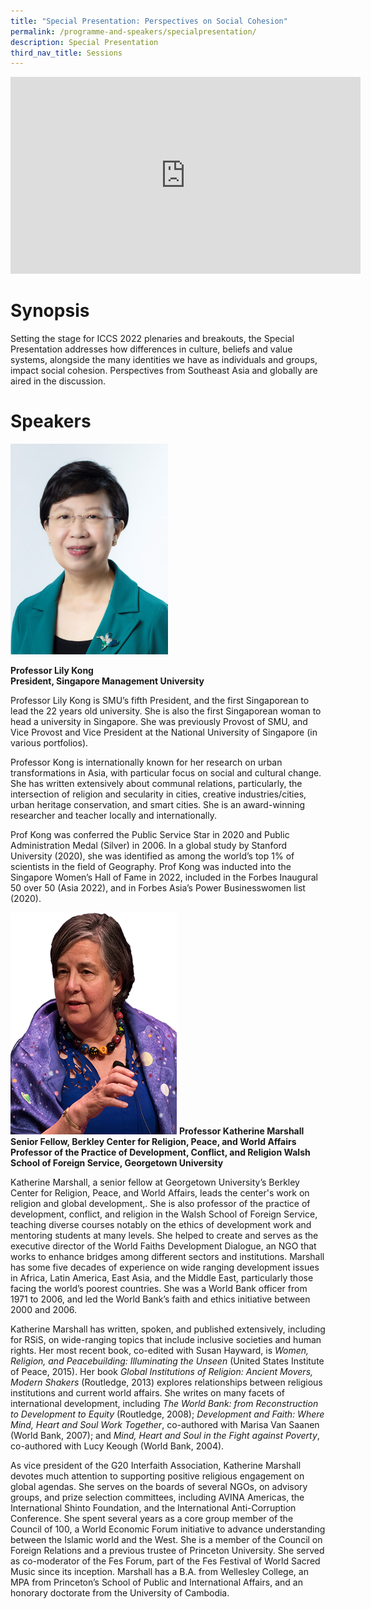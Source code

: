 ```yaml
---
title: "Special Presentation: Perspectives on Social Cohesion"
permalink: /programme-and-speakers/specialpresentation/
description: Special Presentation
third_nav_title: Sessions
---
```

<div class="bp-youtube">

<iframe width="560" height="315" src="https://www.youtube.com/embed/Gg-LjzMPorQ" title="YouTube video player" frameborder="0" allow="accelerometer; autoplay; clipboard-write; encrypted-media; gyroscope; picture-in-picture" allowfullscreen></iframe>

</div>

# Synopsis
Setting the stage for ICCS 2022 plenaries and breakouts, the Special Presentation addresses how differences in culture, beliefs and value systems, alongside the many identities we have as individuals and groups, impact social cohesion. Perspectives from Southeast Asia and globally are aired in the discussion.
# Speakers
<img src="/images/LilyKong.jpg"
     style="width:50%" />
   
**Professor Lily Kong  
President, Singapore Management University**

Professor Lily Kong is SMU’s fifth President, and the first Singaporean to lead the 22 years old university. She is also the first Singaporean woman to head a university in Singapore. She was previously Provost of SMU, and Vice Provost and Vice President at the National University of Singapore (in various portfolios). 

Professor Kong is internationally known for her research on urban transformations in Asia, with particular focus on social and cultural change. She has written extensively about communal relations, particularly, the intersection of religion and secularity in cities, creative industries/cities, urban heritage conservation, and smart cities. She is an award-winning researcher and teacher locally and internationally. 

Prof Kong was conferred the Public Service Star in 2020 and Public Administration Medal (Silver) in 2006. In a global study by Stanford University (2020), she was identified as among the world’s top 1% of scientists in the field of Geography. Prof Kong was inducted into the Singapore Women’s Hall of Fame in 2022, included in the Forbes Inaugural 50 over 50 (Asia 2022), and in Forbes Asia’s Power Businesswomen list (2020).

![](/images/Katherine%20Marshall.png)
**Professor Katherine Marshall
Senior Fellow, Berkley Center for Religion, Peace, and World Affairs
Professor of the Practice of Development, Conflict, and Religion
Walsh School of Foreign Service, Georgetown University**

Katherine Marshall, a senior fellow at Georgetown University’s Berkley Center for Religion, Peace, and World Affairs, leads the center's work on religion and global development,. She is also professor of the practice of development, conflict, and religion in the Walsh School of Foreign Service, teaching diverse courses notably on the ethics of development work and mentoring students at many levels. She helped to create and serves as the executive director of the World Faiths Development Dialogue, an NGO that works to enhance bridges among different sectors and institutions. Marshall has some five decades of experience on wide ranging development issues in Africa, Latin America, East Asia, and the Middle East, particularly those facing the world’s poorest countries. She was a World Bank officer from 1971 to 2006, and led the World Bank’s faith and ethics initiative between 2000 and 2006.

Katherine Marshall has written, spoken, and published extensively, including for RSiS, on wide-ranging topics that include inclusive societies and human rights. Her most recent book, co-edited with Susan Hayward, is _Women, Religion, and Peacebuilding: Illuminating the Unseen_ (United States Institute of Peace, 2015). Her book _Global Institutions of Religion: Ancient Movers, Modern Shakers_ (Routledge, 2013) explores relationships between religious institutions and current world affairs. She writes on many facets of international development, including _The World Bank: from Reconstruction to Development to Equity_ (Routledge, 2008); _Development and Faith: Where Mind, Heart and Soul Work Together_, co-authored with Marisa Van Saanen (World Bank, 2007); and _Mind, Heart and Soul in the Fight against Poverty_, co-authored with Lucy Keough (World Bank, 2004).

As vice president of the G20 Interfaith Association, Katherine Marshall devotes much attention to supporting positive religious engagement on global agendas. She serves on the boards of several NGOs, on advisory groups, and prize selection committees, including AVINA Americas, the International Shinto Foundation, and the International Anti-Corruption Conference. She spent several years as a core group member of the Council of 100, a World Economic Forum initiative to advance understanding between the Islamic world and the West. She is a member of the Council on Foreign Relations and a previous trustee of Princeton University. She served as co-moderator of the Fes Forum, part of the Fes Festival of World Sacred Music since its inception. Marshall has a B.A. from Wellesley College, an MPA from Princeton’s School of Public and International Affairs, and an honorary doctorate from the University of Cambodia.
